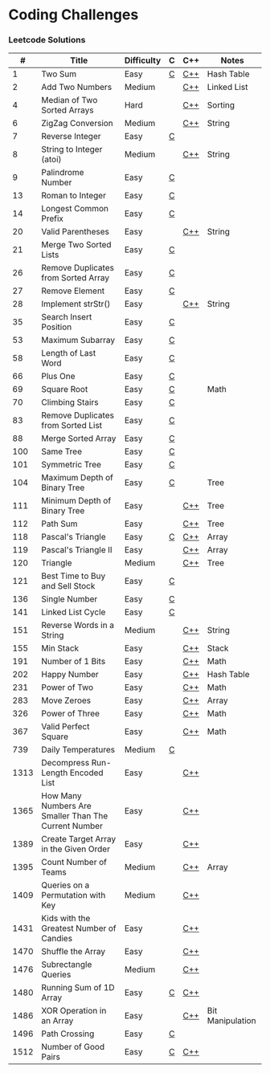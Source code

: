 # Coding Challenges

### Leetcode Solutions
| #    | Title                                                | Difficulty | C                                            | C++                                                                 | Notes            |
|------|------------------------------------------------------|------------|----------------------------------------------|---------------------------------------------------------------------|------------------|
| 1    | Two Sum                                              | Easy       | [C](c/two_sum.c)                             | [C++](cpp/two_sum.cpp)                                              | Hash Table       |
| 2    | Add Two Numbers                                      | Medium     |                                              | [C++](cpp/add_two_numbers.cpp)                                      | Linked List      |
| 4    | Median of Two Sorted Arrays                          | Hard       |                                              | [C++](cpp/median_of_two_sorted_arrays.cpp)                          | Sorting          |
| 6    | ZigZag Conversion                                    | Medium     |                                              | [C++](cpp/zigzag_conversion.cpp)                                    | String           |
| 7    | Reverse Integer                                      | Easy       | [C](c/reverse_integer.c)                     |                                                                     |                  |
| 8    | String to Integer (atoi)                             | Medium     |                                              | [C++](cpp/string_to_integer.cpp)                                    | String           |
| 9    | Palindrome Number                                    | Easy       | [C](c/[palindrome_number.c)                  |                                                                     |                  |
| 13   | Roman to Integer                                     | Easy       | [C](c/roman_to_integer.c)                    |                                                                     |                  |
| 14   | Longest Common Prefix                                | Easy       | [C](c/longest_common_prefix.c)               |                                                                     |                  |
| 20   | Valid Parentheses                                    | Easy       |                                              | [C++](cpp/valid_parentheses.cpp)                                    | String           |
| 21   | Merge Two Sorted Lists                               | Easy       | [C](c/merge_two_sorted_lists.c)              |                                                                     |                  |
| 26   | Remove Duplicates from Sorted Array                  | Easy       | [C](c/remove_duplicates_from_sorted_array.c) |                                                                     |                  |
| 27   | Remove Element                                       | Easy       | [C](c/remove_element.c)                      |                                                                     |                  |
| 28   | Implement strStr()                                   | Easy       |                                              | [C++](cpp/implement_strstr.cpp)                                     | String           |
| 35   | Search Insert Position                               | Easy       | [C](c/search_insert_position.c)              |                                                                     |                  |
| 53   | Maximum Subarray                                     | Easy       | [C](c/maximum_subarray.c)                    |                                                                     |                  |
| 58   | Length of Last Word                                  | Easy       | [C](c/length_of_last_word.c)                 |                                                                     |                  |
| 66   | Plus One                                             | Easy       | [C](c/plus_one.c)                            |                                                                     |                  |
| 69   | Square Root                                          | Easy       | [C](c/square_root.c)                         |                                                                     | Math             |
| 70   | Climbing Stairs                                      | Easy       | [C](c/climbing_stairs.c)                     |                                                                     |                  |
| 83   | Remove Duplicates from Sorted List                   | Easy       | [C](c/remove_duplicates_from_sorted_list.c)  |                                                                     |                  |
| 88   | Merge Sorted Array                                   | Easy       | [C](c/merge_sorted_array.c)                  |                                                                     |                  |
| 100  | Same Tree                                            | Easy       | [C](c/same_tree.c)                           |                                                                     |                  |
| 101  | Symmetric Tree                                       | Easy       | [C](c/symmetric_tree.c)                      |                                                                     |                  |
| 104  | Maximum Depth of Binary Tree                         | Easy       | [C](c/maximum_depth_of_binary_tree.c)        |                                                                     | Tree             |
| 111  | Minimum Depth of Binary Tree                         | Easy       |                                              | [C++](cpp/minimum_depth_of_binary_tree.cpp)                         | Tree             |
| 112  | Path Sum                                             | Easy       |                                              | [C++](cpp/path_tree.cpp)                                            | Tree             |
| 118  | Pascal's Triangle                                    | Easy       | [C](c/pascals_triangle.c)                    | [C++](cpp/pascals_triangle.cpp)                                     | Array            |
| 119  | Pascal's Triangle II                                 | Easy       |                                              | [C++](cpp/pascals_triangle_ii.cpp)                                  | Array            |
| 120  | Triangle                                             | Medium     |                                              | [C++](cpp/triangle.cpp)                                             | Tree             |
| 121  | Best Time to Buy and Sell Stock                      | Easy       | [C](c/best_time_to_buy_and_sell_stock.c)     |                                                                     |                  |
| 136  | Single Number                                        | Easy       | [C](c/single_number.c)                       |                                                                     |                  |
| 141  | Linked List Cycle                                    | Easy       | [C](c/linked_list_cycle.c)                   |                                                                     |                  |
| 151  | Reverse Words in a String                            | Medium     |                                              | [C++](cpp/reverse_words_in_a_string.cpp)                            | String           |
| 155  | Min Stack                                            | Easy       |                                              | [C++](cpp/min_stack.cpp)                                            | Stack            |
| 191  | Number of 1 Bits                                     | Easy       |                                              | [C++](cpp/number_of_one_bits.cpp)                                   | Math             |
| 202  | Happy Number                                         | Easy       |                                              | [C++](cpp/happy_number.cpp)                                         | Hash Table       |
| 231  | Power of Two                                         | Easy       |                                              | [C++](cpp/power_of_two.cpp)                                         | Math             |
| 283  | Move Zeroes                                          | Easy       |                                              | [C++](cpp/move_zeroes.cpp)                                          | Array            |
| 326  | Power of Three                                       | Easy       |                                              | [C++](cpp/power_of_three.cpp)                                       | Math             |
| 367  | Valid Perfect Square                                 | Easy       |                                              | [C++](cpp/valid_perfect_square.cpp)                                 | Math             |
| 739  | Daily Temperatures                                   | Medium     | [C](c/daily_temperatures.c)                  |                                                                     |                  |
| 1313 | Decompress Run-Length Encoded List                   | Easy       |                                              | [C++](cpp/decompress_run_length_encoded_list.cpp)                   |                  |
| 1365 | How Many Numbers Are Smaller Than The Current Number | Easy       |                                              | [C++](cpp/how_many_numbers_are_smaller_than_the_current_number.cpp) |                  |
| 1389 | Create Target Array in the Given Order               | Easy       |                                              | [C++](cpp/create_target_array_in_the_given_order.cpp)               |                  |
| 1395 | Count Number of Teams                                | Medium     |                                              | [C++](cpp/count_number_of_teams.cpp)                                | Array            |
| 1409 | Queries on a Permutation with Key                    | Medium     |                                              | [C++](cpp/queries_on_a_permutation_with_key.cpp)                    |                  |
| 1431 | Kids with the Greatest Number of Candies             | Easy       |                                              | [C++](cpp/kids_with_the_greatest_number_of_candies.cpp)             |                  |
| 1470 | Shuffle the Array                                    | Easy       |                                              | [C++](cpp/shuffle_the_array.cpp)                                    |                  |
| 1476 | Subrectangle Queries                                 | Medium     |                                              | [C++](cpp/subrectangle_queries.cpp)                                 |                  |
| 1480 | Running Sum of 1D Array                              | Easy       | [C](c/running_sum_of_array.c)                | [C++](cpp/running_sum_of_array.cpp)                                 |                  |
| 1486 | XOR Operation in an Array                            | Easy       |                                              | [C++](cpp/xor_operation_in_an_array.cpp)                            | Bit Manipulation |
| 1496 | Path Crossing                                        | Easy       | [C](c/path_crossing.c)                       |                                                                     |                  |
| 1512 | Number of Good Pairs                                 | Easy       | [C](c/number_of_good_pairs.c)                | [C++](cpp/number_of_good_pairs.cpp)                                 |                  |
